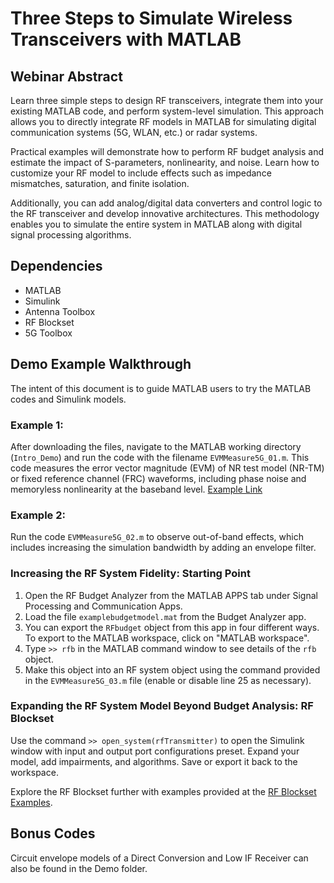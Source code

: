 # Three Steps to Simulate Wireless Transceivers with MATLAB

## Webinar Abstract
Learn three simple steps to design RF transceivers, integrate them into your existing MATLAB code, and perform system-level simulation. This approach allows you to directly integrate RF models in MATLAB for simulating digital communication systems (5G, WLAN, etc.) or radar systems.

Practical examples will demonstrate how to perform RF budget analysis and estimate the impact of S-parameters, nonlinearity, and noise. Learn how to customize your RF model to include effects such as impedance mismatches, saturation, and finite isolation.

Additionally, you can add analog/digital data converters and control logic to the RF transceiver and develop innovative architectures. This methodology enables you to simulate the entire system in MATLAB along with digital signal processing algorithms.

## Dependencies
- MATLAB
- Simulink
- Antenna Toolbox
- RF Blockset
- 5G Toolbox

## Demo Example Walkthrough
The intent of this document is to guide MATLAB users to try the MATLAB codes and Simulink models.

### Example 1:
After downloading the files, navigate to the MATLAB working directory (`Intro_Demo`) and run the code with the filename `EVMMeasure5G_01.m`. This code measures the error vector magnitude (EVM) of NR test model (NR-TM) or fixed reference channel (FRC) waveforms, including phase noise and memoryless nonlinearity at the baseband level. 
[Example Link](https://www.mathworks.com/help/5g/ug/evm-measurement-of-5g-nr-pdsch-waveforms.html)

### Example 2:
Run the code `EVMMeasure5G_02.m` to observe out-of-band effects, which includes increasing the simulation bandwidth by adding an envelope filter.

### Increasing the RF System Fidelity: Starting Point
1. Open the RF Budget Analyzer from the MATLAB APPS tab under Signal Processing and Communication Apps.
2. Load the file `examplebudgetmodel.mat` from the Budget Analyzer app. 
3. You can export the `RFbudget` object from this app in four different ways. To export to the MATLAB workspace, click on "MATLAB workspace".
4. Type `>> rfb` in the MATLAB command window to see details of the `rfb` object.
5. Make this object into an RF system object using the command provided in the `EVMMeasure5G_03.m` file (enable or disable line 25 as necessary).

### Expanding the RF System Model Beyond Budget Analysis: RF Blockset
Use the command `>> open_system(rfTransmitter)` to open the Simulink window with input and output port configurations preset. Expand your model, add impairments, and algorithms. Save or export it back to the workspace.

Explore the RF Blockset further with examples provided at the [RF Blockset Examples](https://www.mathworks.com/help/simrf/examples.html?s_tid=CRUX_topnav).

## Bonus Codes
Circuit envelope models of a Direct Conversion and Low IF Receiver can also be found in the Demo folder.
